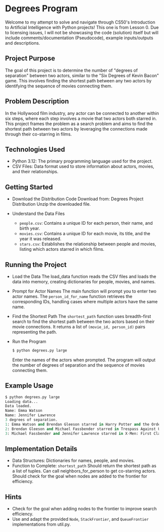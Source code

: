 # Degrees Program
Welcome to my attempt to solve and navigate through CS50's Introduction to Artificial Intelligence with Python projects! This one is from Lesson 0. Due to licensing issues, I will not be showcasing the code (solution) itself but will include comments/documentation (Pseudocode), example inputs/outputs and descriptions.

## Project Purpose
The goal of this project is to determine the number of "degrees of separation" between two actors, similar to the "Six Degrees of Kevin Bacon" game. This involves finding the shortest path between any two actors by identifying the sequence of movies connecting them.

## Problem Description
In the Hollywood film industry, any actor can be connected to another within six steps, where each step involves a movie that two actors both starred in. This project frames the problem as a search problem and aims to find the shortest path between two actors by leveraging the connections made through their co-starring in films.

## Technologies Used
- Python 3.12: The primary programming language used for the project.
- CSV Files: Data format used to store information about actors, movies, and their relationships.

## Getting Started
- Download the Distribution Code
    Download from: Degrees Project Distribution
    Unzip the downloaded file.

- Understand the Data Files
    - ```people.csv```: Contains a unique ID for each person, their name, and birth year.
    - ```movies.csv```: Contains a unique ID for each movie, its title, and the year it was released.
    - ```stars.csv```: Establishes the relationship between people and movies, listing which actors starred in which films.

## Running the Project

- Load the Data
    The load_data function reads the CSV files and loads the data into memory, creating dictionaries for people, movies, and names.

- Prompt for Actor Names
    The main function will prompt you to enter two actor names. The ```person_id_for_name``` function retrieves the corresponding IDs, handling cases where multiple actors have the same name.

- Find the Shortest Path
    The ```shortest_path``` function uses breadth-first search to find the shortest path between the two actors based on their movie connections. It returns a list of ```(movie_id, person_id)``` pairs representing the path.

- Run the Program
    ```python
    $ python degrees.py large
    ```
    Enter the names of the actors when prompted. The program will output the number of degrees of separation and the sequence of movies connecting them.
  
## Example Usage

```python
$ python degrees.py large
Loading data...
Data loaded.
Name: Emma Watson
Name: Jennifer Lawrence
3 degrees of separation.
1: Emma Watson and Brendan Gleeson starred in Harry Potter and the Order of the Phoenix
2: Brendan Gleeson and Michael Fassbender starred in Trespass Against Us
3: Michael Fassbender and Jennifer Lawrence starred in X-Men: First Class
```

## Implementation Details
- Data Structures: Dictionaries for names, people, and movies.
- Function to Complete: ```shortest_path```
    Should return the shortest path as a list of tuples.
    Can call neighbors_for_person to get co-starring actors.
    Should check for the goal when nodes are added to the frontier for efficiency.

## Hints
- Check for the goal when adding nodes to the frontier to improve search efficiency.
- Use and adapt the provided ```Node```, ```StackFrontier```, and ```QueueFrontier``` implementations from util.py.
